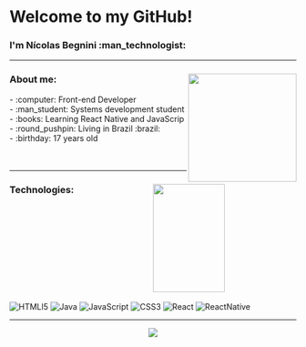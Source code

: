 <div>
  <h1>Welcome to my GitHub!</h1>			
  <h3>I'm Nícolas Begnini :man_technologist:</h3>			
</div>
<hr>


<div>
	<img align="right" height="190em" src="https://github-readme-stats.vercel.app/api?username=NicolasBegnini&theme=vision-friendly-dark&show_icons=true" >

<h3>About me:</h3>
- :computer: Front-end Developer<br>
- :man_student: Systems development student<br>
- :books:	 Learning React Native and JavaScrip<br>
- :round_pushpin:	Living in Brazil :brazil:<br>	
- :birthday: 17 years old<br>
</div>
<br>
<br>

<hr>
<div>
<img width="50%" align="right" height="190em" src="https://github-readme-stats.vercel.app/api/top-langs/?username=NicolasBegnini&layout=compact&theme=vision-friendly-dark&langs_count=8&show_icons=true"/>


<h3>Technologies:</h3>
	<div style="display: inline-block"><br>
	 	<img alt="HTMLl5" src="https://img.shields.io/badge/HTML5-E34F26?style=for-the-badge&logo=html5&logoColor=white">
		<img alt="Java" src="https://img.shields.io/badge/Java-ED8B00?style=for-the-badge&logo=java&logoColor=white">
		<img alt="JavaScript" src="https://img.shields.io/badge/JavaScript-323330?style=for-the-badge&logo=javascript&logoColor=F7DF1E">
		<img alt="CSS3" src="https://img.shields.io/badge/CSS3-1572B6?style=for-the-badge&logo=css3&logoColor=white">
		<img alt="React" src="https://img.shields.io/badge/React-20232A?style=for-the-badge&logo=react&logoColor=61DAFB">
		<img alt="ReactNative" src="https://img.shields.io/badge/React_Native-20232A?style=for-the-badge&logo=react&logoColor=61DAFB">
		
	
</div>
<hr>

<div style="display:flex;align-items:center;justify-content:center;">
	<a href="https://www.linkedin.com/in/nicolas-begnini-leite-577089246" target="_blank"><img src="https://img.shields.io/badge/-LinkedIn-%230077B5?style=for-the-badge&logo=linkedin&logoColor=white" target="_blank"></a>
</div>
